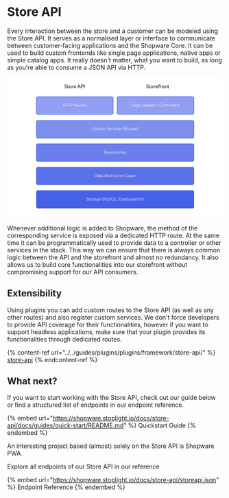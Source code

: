 # Store API

Every interaction between the store and a customer can be modeled using the Store API. It serves as a normalised layer or interface to communicate between customer-facing applications and the Shopware Core. It can be used to build custom frontends like single page applications, native apps or simple catalog apps. It really doesn't matter, what you want to build, as long as you're able to consume a JSON API via HTTP.

![Data and logic flow in Shopware 6 (top to bottom and vice versa)](<../../.gitbook/assets/image (3).png>)

Whenever additional logic is added to Shopware, the method of the corresponding service is exposed via a dedicated HTTP route. At the same time it can be programmatically used to provide data to a controller or other services in the stack. This way we can ensure that there is always common logic between the API and the storefront and almost no redundancy. It also allows us to build core functionalities into our storefront without compromising support for our API consumers.

## Extensibility

Using plugins you can add custom routes to the Store API (as well as any other routes) and also register custom services. We don't force developers to provide API coverage for their functionalities, however if you want to support headless applications, make sure that your plugin provides its functionalities through dedicated routes.

{% content-ref url="../../guides/plugins/plugins/framework/store-api/" %}
[store-api](../../guides/plugins/plugins/framework/store-api/)
{% endcontent-ref %}

## What next?

If you want to start working with the Store API, check out our guide below or find a structured list of endpoints in our endpoint reference.&#x20;

{% embed url="https://shopware.stoplight.io/docs/store-api/docs/guides/quick-start/README.md" %}
Quickstart Guide
{% endembed %}

An interesting project based (almost) solely on the Store API is Shopware PWA.

Explore all endpoints of our Store API in our reference&#x20;

{% embed url="https://shopware.stoplight.io/docs/store-api/storeapi.json" %}
Endpoint Reference
{% endembed %}

